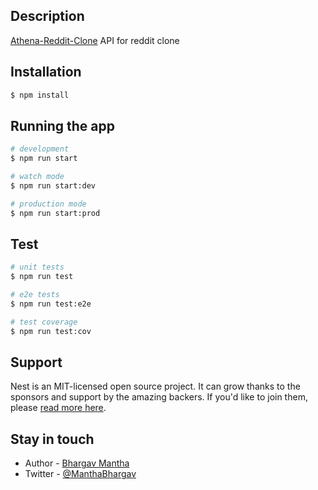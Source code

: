 ## Description

[Athena-Reddit-Clone](https://github.com/BhargavMantha/athena-reddit-clone) API for reddit clone
## Installation

```bash
$ npm install
```

## Running the app

```bash
# development
$ npm run start

# watch mode
$ npm run start:dev

# production mode
$ npm run start:prod
```

## Test

```bash
# unit tests
$ npm run test

# e2e tests
$ npm run test:e2e

# test coverage
$ npm run test:cov
```

## Support

Nest is an MIT-licensed open source project. It can grow thanks to the sponsors and support by the amazing backers. If you'd like to join them, please [read more here](https://docs.nestjs.com/support).

## Stay in touch

- Author - [Bhargav Mantha](https://kamilmysliwiec.com)
- Twitter - [@ManthaBhargav](https://twitter.com/ManthaBhargav)

